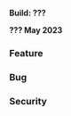 [//]: # (title: TeamCity 2023.05 Release Notes)
[//]: # (auxiliary-id: TeamCity 2023.05 Release Notes)

__Build: ???__

__??? May 2023__

### Feature



### Bug



### Security

















